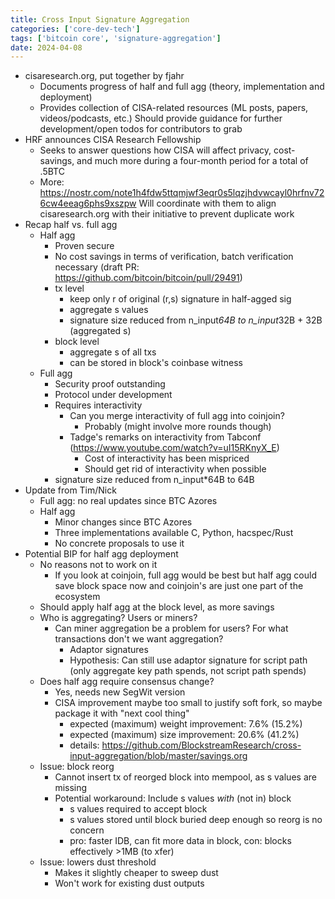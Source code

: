 ```yaml
---
title: Cross Input Signature Aggregation
categories: ['core-dev-tech']
tags: ['bitcoin core', 'signature-aggregation']
date: 2024-04-08
---
```


- cisaresearch.org, put together by fjahr
  - Documents progress of half and full agg (theory, implementation and deployment)
  - Provides collection of CISA-related resources (ML posts, papers, videos/podcasts,
    etc.)
Should provide guidance for further development/open todos for contributors to grab
- HRF announces CISA Research Fellowship
  - Seeks to answer questions how CISA will affect privacy, cost-savings, and much more
    during a four-month period for a total of .5BTC
  - More: 
https://nostr.com/note1h4fdw5ttqmjwf3eqr0s5lqzjhdvwcayl0hrfnv726cw4eeag6phs9xszpw
Will coordinate with them to align cisaresearch.org with their initiative to prevent duplicate work
- Recap half vs. full agg
  - Half agg
    - Proven secure
    - No cost savings in terms of verification, batch verification necessary (draft PR: https://github.com/bitcoin/bitcoin/pull/29491)
    - tx level
      - keep only r of original (r,s) signature in half-agged sig
      - aggregate s values
      - signature size reduced from n_input*64B to n_input*32B + 32B (aggregated s)
    - block level
      - aggregate s of all txs
      - can be stored in block's coinbase witness
  - Full agg
    - Security proof outstanding
    - Protocol under development
    - Requires interactivity
      - Can you merge interactivity of full agg into coinjoin?
        - Probably (might involve more rounds though)
      - Tadge's remarks on interactivity from Tabconf (https://www.youtube.com/watch?v=uI15RKnyX_E)
        - Cost of interactivity has been mispriced
        - Should get rid of interactivity when possible
    - signature size reduced from n_input*64B to 64B
- Update from Tim/Nick
  - Full agg: no real updates since BTC Azores
  - Half agg
    - Minor changes since BTC Azores
    - Three implementations available C, Python, hacspec/Rust
    - No concrete proposals to use it
- Potential BIP for half agg deployment
  - No reasons not to work on it
    - If you look at coinjoin, full agg would be best but half agg could save block space now and coinjoin's are just one part of the ecosystem
  - Should apply half agg at the block level, as more savings
  - Who is aggregating? Users or miners?
    - Can miner aggregation be a problem for users? For what transactions don't we want
      aggregation?
      - Adaptor signatures
      - Hypothesis: Can still use adaptor signature for script path (only aggregate key
        path spends, not script path spends)
  - Does half agg require consensus change?
    - Yes, needs new SegWit version
    - CISA improvement maybe too small to justify soft fork, so maybe package it with
      "next cool thing"
      - expected (maximum) weight improvement: 7.6% (15.2%)
      - expected (maximum) size improvement: 20.6% (41.2%)
      - details: https://github.com/BlockstreamResearch/cross-input-aggregation/blob/master/savings.org
  - Issue: block reorg
    - Cannot insert tx of reorged block into mempool, as s values are missing
    - Potential workaround: Include s values *with* (not in) block
      - s values required to accept block
      - s values stored until block buried deep enough so reorg is no concern
      - pro: faster IDB, can fit more data in block, con: blocks effectively >1MB (to xfer)
  - Issue: lowers dust threshold
    - Makes it slightly cheaper to sweep dust
    - Won't work for existing dust outputs
